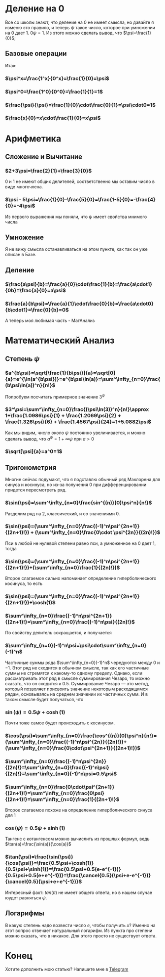 # Деление на 0

Все со школы знают, что деление на 0 не имеет смысла, но давайте я изменю это правило, и теперь $\psi$ такое число, которое при умножении на 0 дает 1. 
$0\psi=1$. Из этого можно сделать вывод, что $\psi=\frac{1}{0}$;

## <span id="base">Базовые операции</span>
Итак:
### $\psi^x=\frac{1^x}{0^x}=\frac{1}{0}=\psi$
### $\psi^0=\frac{1^0}{0^0}=\frac{1}{1}=1$
### $\frac{\psi}{\psi}=\frac{1}{0}\cdot\frac{0}{1}=\psi\cdot0=1$
### $\frac{x}{0}=x\cdot\frac{1}{0}=x\psi$

# Арифметика
## Сложение и Вычитание
### $2+3\psi=\frac{2}{1}+\frac{3}{0}$
0 и 1 не имеют общих делителей, соответственно мы оставим число в виде многочлена.
### $\psi - 5\psi=\frac{1}{0}-\frac{5}{0}=\frac{1-5}{0}=-\frac{4}{0}=-4\psi$
Из первого выражения мы поняли, что $\psi$ имеет свойства мнимого числа
## Умножение
Я не вижу смысла останавливаться на этом пункте, как так он уже описан в Базе.
## Деление
### $\frac{a\psi}{b}=\frac{a}{0}\cdot\frac{1}{b}=\frac{a\cdot1}{0b}=\frac{a}{0}=a\psi$
### $\frac{a}{b\psi}=\frac{a}{1}\cdot\frac{0}{b}=\frac{a\cdot0}{b\cdot1}=\frac{0}{b}=0$

А теперь моя любимая часть - МатАнализ

# Математический Анализ

## Степень $\psi$
### $a^{b\psi}=\sqrt[\frac{1}{b\psi}]{a}=\sqrt[0]{a}=e^{\ln(a^{b\psi})}=e^{b\psi\ln(a)}=\sum^\infty_{n=0}\frac{(b\psi\ln(a))^n}{n!}$
Попробуем посчитать примерное значение $3^\psi$
### $3^\psi=\sum^\infty_{n=0}\frac{(\psi\ln(3))^n}{n!}\approx 1+\frac{1.0986\psi}{1} + \frac{1.2069\psi}{2} + \frac{1.326\psi}{6} + \frac{1.4567\psi}{24}=1+5.0882\psi$
Как мы видим, число около $\psi$ постоянно увеличивается, и можно сделать вывод, что $a^\psi=1+\infty\psi$ при $a>0$
### $\sqrt[\psi]{a}=a^0=1$

## Тригонометрия
Многие сейчас подумают, что я подставлю обычный ряд Маклорена для синуса и косинуса, но из-за получения 0 при дифференцировании придется пересмотреть ряд.
### $\sin(\psi)=\sum^\infty_{n=0}\frac{sin^{(n)}(0)\psi^n}{n!}$
Разделим ряд на 2, классический, и со значениями 0.
### $\sin(\psi)=(\sum^\infty_{n=0}\frac{(-1)^n\psi^{2n+1}}{(2n+1)!}) + (\sum^\infty_{n=0}\frac{0\cdot \psi^{2n}}{(2n)!})$
Пси в любой не нулевой степени равно пси, а умноженное на 0 дает 1, тогда
### $\sin(\psi)=(\sum^\infty_{n=0}\frac{(-1)^n\psi^{2n+1}}{(2n+1)!})+(\sum^\infty_{n=0}\frac{1}{(2n)!})$
Второе слагаемое сильно напоминает определение гиперболического косинуса, то есть 
### $\sin(\psi)=(\sum^\infty_{n=0}\frac{(-1)^n\psi^{2n+1}}{(2n+1)!})+\cosh(1)$
### $\sum^\infty_{n=0}\frac{(-1)^n\psi^{2n+1}}{(2n+1)!}=\sum^\infty_{n=0}\frac{(-1)^n\psi}{(2n)!}$
По свойству делитель сокращается, и получается 
### $\sum^\infty_{n=0}(-1)^n\psi=\psi\cdot\sum^\infty_{n=0}(-1)^n$
Частичные суммы ряда $\sum^\infty_{n=0}(-1)^n$ чередуются между $0$ и $-1$. Этот ряд не сходится в обычном смысле, так как его частичные суммы не стремятся к какому-то одному пределу. Однако, если рассматривать этот ряд в смысле суммирования Чезаро, то можно сказать, что он сходится к $0.5$. Суммирование Чезаро — это метод, который позволяет присвоить значение некоторым расходящимся рядам, основываясь на среднем значении их частичных сумм. И в таком смысле будет получаться, что
### $\sin(\psi)=0.5\psi+\cosh(1)$

Почти тоже самое будет происходить с косинусом.

### $\cos(\psi)=\sum^\infty_{n=0}\frac{\cos^{(n)}(0)\psi^n}{n!}=(\sum^\infty_{n=0}\frac{(-1)^n\psi^{2n}}{(2n)!})+(\sum^\infty_{n=0}\frac{0\cdot\psi^{2n+1}}{(2n+1)!})$
### $\sum^\infty_{n=0}\frac{(-1)^n\psi^{2n}}{(2n)!}=\sum^\infty_{n=0}\frac{(-1)^n\psi}{(2n)!}=\sum^\infty_{n=0}(-1)^n\psi=0.5\psi$
### $\sum^\infty_{n=0}\frac{0\cdot\psi^{2n+1}}{(2n+1)!}=\sum^\infty_{n=0}\frac{0\psi}{(2n+1)!}=\sum^\infty_{n=0}\frac{1}{(2n+1)!}$
Второе слагаемое похоже на определение гиперболического синуса для 1
### $\cos(\psi)=0.5\psi+\sinh(1)$

Тангенс с котангенсом можно вычислить из прошлых формул, ведь $\tan(a)=\frac{\sin(a)}{\cos(a)}$
### $\tan(\psi)=\frac{\sin(\psi)}{\cos(\psi)}=\frac{0.5\psi+\cosh(1)}{0.5\psi+\sinh(1)}=\frac{0.5\psi+0.5(e-e^{-1})}{0.5\psi+0.5(e+e^{-1})}=\frac{\cancel{0.5}(\psi+e-e^{-1})}{\cancel{0.5}(\psi+e+e^{-1})}$
Интересный факт: $tan(\pi)$ не имеет общего ответа, но в нашем случае юудет равняться $\psi$.

## Логарифмы
В какую степень надо возвести число $e$, чтобы получить $x$?
Именно на этот вопрос отвечает натуральный логарифм.
Из пункта про степени можно сказать, что в никакое. Для этого просто не существует ответа.

# Конец
Хотите дополнить мою статью? Напишите мне в [Telegram](https://t.me/cobtain)
